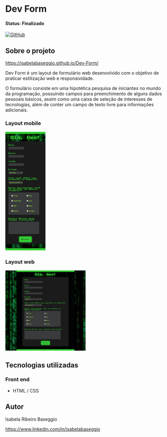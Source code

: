 # Dev Form

#### Status: Finalizado

[![GitHub](https://img.shields.io/github/license/IsabelaBaseggio/Dev-Form)](https://github.com/IsabelaBaseggio/Dev-Form/blob/html/LICENSE)


## Sobre o projeto

https://isabelabaseggio.github.io/Dev-Form/

Dev Form é um layout de formulário web desenvolvido com o objetivo de praticar estilização web e responsividade.

O formulário consiste em uma hipotética pesquisa de iniciantes no mundo da programação, possuindo campos para preenchimento de alguns dados pessoais básicos, assim como uma caixa de seleção de interesses de tecnologias, além de conter um campo de texto livre para informações adicionais.


### Layout mobile

<img src="https://github.com/IsabelaBaseggio/Dev-Form/blob/main/assets/dev_form_mobile.png" alt="layout mobile dev form" style="width:25%;"/>


### Layout web

<img src="https://github.com/IsabelaBaseggio/Dev-Form/blob/main/assets/dev_form_web.png" alt="layout web dev form" style="width:50%;"/>


## Tecnologias utilizadas

### Front end
- HTML / CSS


## Autor

Isabela Ribeiro Baseggio

https://www.linkedin.com/in/isabelabaseggio
